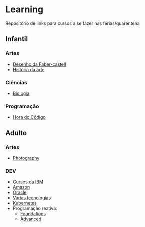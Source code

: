 # Learning

Repositório de links para cursos a se fazer nas férias/quarentena

## Infantil

### Artes

- [Desenho da Faber-castell](https://cursos.faber-castell.com.br)
- [História da arte](https://pt.khanacademy.org/humanities/art-history)

### Ciências

- [Biologia](https://pt.khanacademy.org/science/biology)

### Programação

- [Hora do Código](https://pt.khanacademy.org/hourofcode)


## Adulto

### Artes

- [Photography](https://www.youtube.com/watch?v=LT8AN5Ep7iw&list=PL2M0W9hN1ZzxQiLMQeuHAm3C9itYEp3lS)

### DEV

- [Cursos da IBM](https://www.ibm.com/services/learning)
- [Amazon](https://www.aws.training/LearningLibrary)
- [Oracle](https://learn.oracle.com)
- [Várias tecnologias](https://katacoda.com)
- [Kubernetes](https://classroom.udacity.com/courses/ud615)
- Programação reativa:
  - [Foundations](https://cognitiveclass.ai/learn/reactive-architecture-foundations)
  - [Advanced](https://cognitiveclass.ai/learn/reactive-architecture-advanced)

